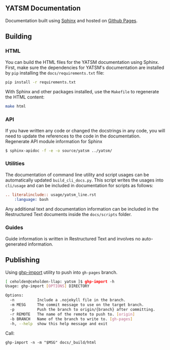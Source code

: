 YATSM  Documentation
--------------------

Documentation built using [Sphinx](http://sphinx-doc.org/) and hosted on [Github Pages](https://pages.github.com/).

## Building

### HTML

You can build the HTML files for the YATSM documentation using Sphinx. First, make sure the dependencies for YATSM's documentation are installed by `pip` installing the `docs/requirements.txt` file:

``` bash
pip install -r requirements.txt
```

With Sphinx and other packages installed, use the `Makefile` to regenerate the HTML content:

``` bash
make html
```

### API

If you have written any code or changed the docstrings in any code, you will need to update the references to the code in the documentation. Regenerate API module information for Sphinx

``` bash
$ sphinx-apidoc -f -e -o source/yatsm ../yatsm/
```

### Utilities

The documentation of command line utility and script usages can be automatically updated ``build_cli_docs.py``. This script writes the usages into ``cli/usage`` and can be included in documentation for scripts as follows:

``` rst
.. literalinclude:: usage/yatsm_line.rst
    :language: bash
```

Any additional text and documentation information can be included in the Restructured Text documents inside the `docs/scripts` folder.

### Guides

Guide information is written in Restructured Text and involves no auto-generated information.

## Publishing

Using [ghp-import](https://github.com/davisp/ghp-import) utility to push into `gh-pages` branch.

``` bash
[ ceholden@ceholden-llap: yatsm ]$ ghp-import -h
Usage: ghp-import [OPTIONS] DIRECTORY

Options:
  -n          Include a .nojekyll file in the branch.
  -m MESG     The commit message to use on the target branch.
  -p          Push the branch to origin/{branch} after committing.
  -r REMOTE   The name of the remote to push to. [origin]
  -b BRANCH   Name of the branch to write to. [gh-pages]
  -h, --help  show this help message and exit
```

Call:

```
ghp-import -n -m "$MSG" docs/_build/html
```
